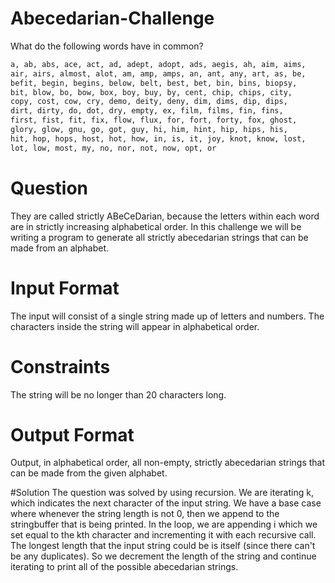 # Abecedarian-Challenge

What do the following words have in common?
 ```sh
a, ab, abs, ace, act, ad, adept, adopt, ads, aegis, ah, aim, aims,
air, airs, almost, alot, am, amp, amps, an, ant, any, art, as, be,
befit, begin, begins, below, belt, best, bet, bin, bins, biopsy,
bit, blow, bo, bow, box, boy, buy, by, cent, chip, chips, city, 
copy, cost, cow, cry, demo, deity, deny, dim, dims, dip, dips, 
dirt, dirty, do, dot, dry, empty, ex, film, films, fin, fins, 
first, fist, fit, fix, flow, flux, for, fort, forty, fox, ghost, 
glory, glow, gnu, go, got, guy, hi, him, hint, hip, hips, his, 
hit, hop, hops, host, hot, how, in, is, it, joy, knot, know, lost,
lot, low, most, my, no, nor, not, now, opt, or
```
# Question
They are called strictly ABeCeDarian, because the letters within each word are in strictly increasing alphabetical order. 
In this challenge we will be writing a program to generate all strictly abecedarian strings that can be made from an alphabet.

# Input Format
The input will consist of a single string made up of letters and numbers. The characters inside the string will appear in alphabetical order.

# Constraints
The string will be no longer than 20 characters long.

# Output Format
Output, in alphabetical order, all non-empty, strictly abecedarian strings that can be made from the given alphabet.

#Solution
The question was solved by using recursion. We are iterating k, which indicates the next character of the input string. We have a base case where whenever the string length is not 0, then we append to the stringbuffer that is being printed. In the loop, we are appending i which we set equal to the kth character and incrementing it with each recursive call. The longest length that the input string could be is itself (since there can't be any duplicates). So we decrement the length of the string and continue iterating to print all of the possible abecedarian strings.
